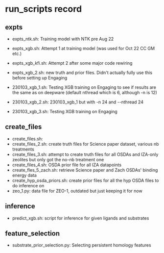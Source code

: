 # run_scripts record

## expts

- expts_ntk.sh: Training model with NTK pre Aug 22
- expts_xgb.sh: Attempt 1 at training model (was used for Oct 22 CC GM etc.)
- expts_xgb_kfi.sh: Attempt 2 after some major code rewiring
- expts_xgb_2.sh: new truth and prior files. Didn't actually fully use this before setting up Engaging

- 230103_xgb_1.sh: Testing XGB training on Engaging to see if results are the same as on deepware (default nthread which is 6, although -n is 12)
- 230103_xgb_2.sh: 230103_xgb_1 but with -n 24 and --nthread 24
- 230103_xgb_3.sh: Testing XGB training on Engaging 

## create_files

- create_files.sh: 
- create_files_2.sh: create truth files for Science paper dataset, various nb treatments
- create_files_3.sh: attempt to create truth files for all OSDAs and IZA-only zeolites but only got the no-nb treatment one
- create_files_4.sh: OSDA prior file for all IZA datapoints
- create_fles_5_zach.sh: retrieve Science paper and Zach OSDAs' binding energy data
- create_hyp_osda_priors.sh: create prior files for all the hyp OSDA files to do inference on
- zeo_1.py: data file for ZEO-1, outdated but just keeping it for now

## inference

- predict_xgb.sh: script for inference for given ligands and substrates

## feature_selection
- substrate_prior_selection.py: Selecting persistent homology features